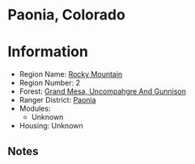 
Paonia, Colorado
================
  
# Information  
* Region Name: [Rocky Mountain]()  
* Region Number: 2  
* Forest: [Grand Mesa, Uncompahgre And Gunnison](http://www.fs.usda.gov/gmug)  
* Ranger District: [Paonia]()  
* Modules:  
  - Unknown  
* Housing: Unknown  
  
## Notes

